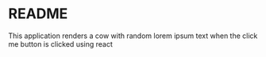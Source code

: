 # README
This application renders a cow with random lorem ipsum text when the click me button is clicked using react


